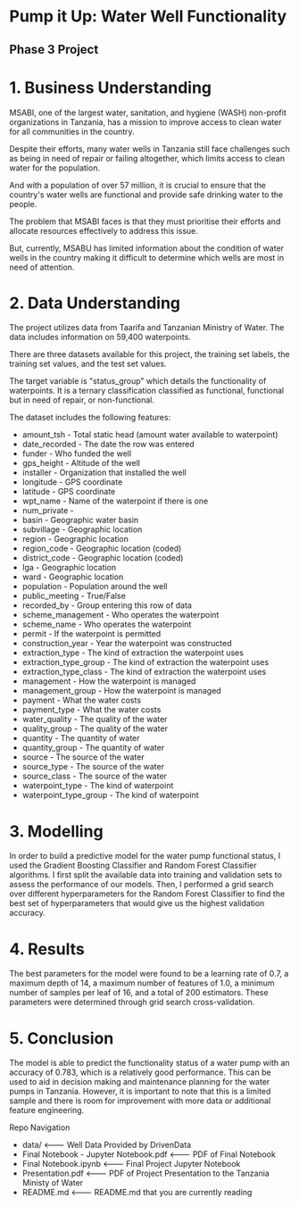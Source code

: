 # Pump it Up: Water Well Functionality
## Phase 3 Project
# 1. Business Understanding
MSABI, one of the largest water, sanitation, and hygiene (WASH) non-profit organizations in Tanzania, has a mission to improve access to clean water for all communities in the country.

Despite their efforts, many water wells in Tanzania still face challenges such as being in need of repair or failing altogether, which limits access to clean water for the population.

And with a population of over 57 million, it is crucial to ensure that the country's water wells are functional and provide safe drinking water to the people.

The problem that MSABI faces is that they must prioritise their efforts and allocate resources effectively to address this issue.

But, currently, MSABU has limited information about the condition of water wells in the country making it difficult to determine which wells are most in need of attention.
# 2. Data Understanding
The project utilizes data from Taarifa and Tanzanian Ministry of Water. The data includes information on 59,400 waterpoints.

There are three datasets available for this project, the training set labels, the training set values, and the test set values.

The target variable is "status_group" which details the functionality of waterpoints. It is a ternary classification classified as functional, functional but in need of repair, or non-functional.

The dataset includes the following features:

* amount_tsh - Total static head (amount water available to waterpoint)
* date_recorded - The date the row was entered
* funder - Who funded the well
* gps_height - Altitude of the well
* installer - Organization that installed the well
* longitude - GPS coordinate
* latitude - GPS coordinate
* wpt_name - Name of the waterpoint if there is one
* num_private -
* basin - Geographic water basin
* subvillage - Geographic location
* region - Geographic location
* region_code - Geographic location (coded)
* district_code - Geographic location (coded)
* lga - Geographic location
* ward - Geographic location
* population - Population around the well
* public_meeting - True/False
* recorded_by - Group entering this row of data
* scheme_management - Who operates the waterpoint
* scheme_name - Who operates the waterpoint
* permit - If the waterpoint is permitted
* construction_year - Year the waterpoint was constructed
* extraction_type - The kind of extraction the waterpoint uses
* extraction_type_group - The kind of extraction the waterpoint uses
* extraction_type_class - The kind of extraction the waterpoint uses
* management - How the waterpoint is managed
* management_group - How the waterpoint is managed
* payment - What the water costs
* payment_type - What the water costs
* water_quality - The quality of the water
* quality_group - The quality of the water
* quantity - The quantity of water
* quantity_group - The quantity of water
* source - The source of the water
* source_type - The source of the water
* source_class - The source of the water
* waterpoint_type - The kind of waterpoint
* waterpoint_type_group - The kind of waterpoint

# 3. Modelling
In order to build a predictive model for the water pump functional status, I used the Gradient Boosting Classifier and Random Forest Classifier algorithms. I first split the available data into training and validation sets to assess the performance of our models. Then, I performed a grid search over different hyperparameters for the Random Forest Classifier to find the best set of hyperparameters that would give us the highest validation accuracy.

# 4. Results
The best parameters for the model were found to be a learning rate of 0.7, a maximum depth of 14, a maximum number of features of 1.0, a minimum number of samples per leaf of 16, and a total of 200 estimators. These parameters were determined through grid search cross-validation.

# 5. Conclusion
The model is able to predict the functionality status of a water pump with an accuracy of 0.783, which is a relatively good performance. This can be used to aid in decision making and maintenance planning for the water pumps in Tanzania.
However, it is important to note that this is a limited sample and there is room for improvement with more data or additional feature engineering.

Repo Navigation
* data/ <--- Well Data Provided by DrivenData
* Final Notebook - Jupyter Notebook.pdf <--- PDF of Final Notebook
* Final Notebook.ipynb <--- Final Project Jupyter Notebook
* Presentation.pdf <--- PDF of Project Presentation to the Tanzania Ministy of Water
* README.md <--- README.md that you are currently reading
